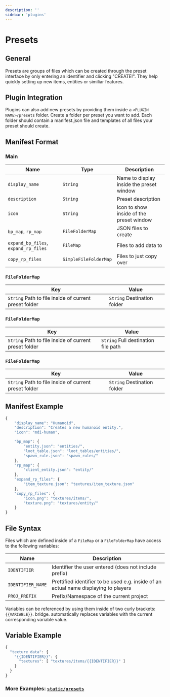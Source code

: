 ```yaml
---
description: ''
sidebar: 'plugins'
---
```


# Presets

## General

Presets are groups of files which can be created through the preset interface by only entering an identifier and clicking "CREATE!". They help quickly setting up new items, entities or similiar features.

## Plugin Integration

Plugins can also add new presets by providing them inside a `<PLUGIN NAME>/presets` folder. Create a folder per preset you want to add. Each folder should contain a manifest.json file and templates of all files your preset should create.

## Manifest Format

### Main

| Name                                 | Type                  | Description                              |
| ------------------------------------ | --------------------- | ---------------------------------------- |
| `display_name`                       | `String`              | Name to display inside the preset window |
| `description`                        | `String`              | Preset description                       |
| `icon`                               | `String`              | Icon to show inside of the preset window |
| `bp_map`, `rp_map`                   | `FileFolderMap`       | JSON files to create                     |
| `expand_bp_files`, `expand_rp_files` | `FileMap`             | Files to add data to                     |
| `copy_rp_files`                      | `SimpleFileFolderMap` | Files to just copy over                  |

### `FileFolderMap`

| Key                                                   | Value                       |
| ----------------------------------------------------- | --------------------------- |
| `String` Path to file inside of current preset folder | `String` Destination folder |

### `FileFolderMap`

| Key                                                   | Value                               |
| ----------------------------------------------------- | ----------------------------------- |
| `String` Path to file inside of current preset folder | `String` Full destination file path |

### `FileFolderMap`

| Key                                                   | Value                       |
| ----------------------------------------------------- | --------------------------- |
| `String` Path to file inside of current preset folder | `String` Destination folder |

## Manifest Example

```javascript
{
    "display_name": "Humanoid",
    "description": "Creates a new humanoid entity.",
    "icon": "mdi-human",

    "bp_map": {
        "entity.json": "entities/",
        "loot_table.json": "loot_tables/entities/",
        "spawn_rule.json": "spawn_rules/"
    },
    "rp_map": {
        "client_entity.json": "entity/"
    },
    "expand_rp_files": {
        "item_texture.json": "textures/item_texture.json"
    },
    "copy_rp_files": {
        "icon.png": "textures/items/",
        "texture.png": "textures/entity/"
    }
}
```

## File Syntax

Files which are defined inside of a `FileMap` or a `FileFolderMap` have access to the following variables:

| Name              | Description                                                                          |
| ----------------- | ------------------------------------------------------------------------------------ |
| `IDENTIFIER`      | Identifier the user entered (does not include prefix)                                |
| `IDENTIFIER_NAME` | Prettified identifier to be used e.g. inside of an actual name displaying to players |
| `PROJ_PREFIX`     | Prefix/Namespace of the current project                                              |

Variables can be referenced by using them inside of two curly brackets: `{{VARIABLE}}`. bridge. automatically replaces variables with the current corresponding variable value.

## Variable Example

```javascript
{
  "texture_data": {
    "{{IDENTIFIER}}": {
      "textures": [ "textures/items/{{IDENTIFIER}}" ]
    }
  }
}
```

### More Examples: [`static/presets`](https://github.com/solvedDev/bridge./tree/master/static/presets)

